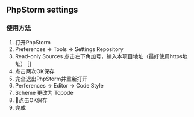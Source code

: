 ## PhpStorm settings

### 使用方法

1. 打开PhpStorm
2. Preferences -> Tools -> Settings Repository
3. Read-only Sources 点击左下角加号，输入本项目地址（最好使用https地址）
[]
4. 点击两次OK保存
5. 完全退出PhpStorm并重新打开
6. Perferences -> Editor -> Code Style
7. Scheme 更改为 Topode
8. 点击OK保存
9. 完成